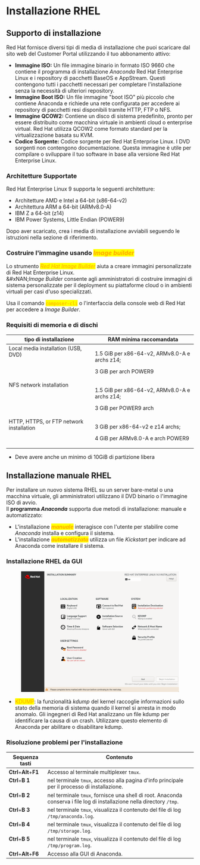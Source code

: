 # Installazione RHEL

## Supporto di installazione

Red Hat fornisce diversi tipi di media di installazione che puoi scaricare dal sito web del Customer Portal utilizzando il tuo abbonamento attivo:

* **Immagine ISO:** Un file immagine binario in formato ISO 9660 che contiene il programma di installazione _Anaconda_ Red Hat Enterprise Linux e i repository di pacchetti BaseOS e AppStream. Questi contengono tutti i pacchetti necessari per completare l'installazione senza la necessità di ulteriori repository.
* **Immagine Boot ISO:** Un file immagine "boot ISO" più piccolo che contiene Anaconda e richiede una rete configurata per accedere ai repository di pacchetti resi disponibili tramite HTTP, FTP o NFS.
* **Immagine QCOW2:** Contiene un disco di sistema predefinito, pronto per essere distribuito come macchina virtuale in ambienti cloud o enterprise virtual. Red Hat utilizza QCOW2 come formato standard per la virtualizzazione basata su KVM.
* **Codice Sorgente:** Codice sorgente per Red Hat Enterprise Linux. I DVD sorgenti non contengono documentazione. Questa immagine è utile per compilare o sviluppare il tuo software in base alla versione Red Hat Enterprise Linux.

### Architetture Supportate

Red Hat Enterprise Linux 9 supporta le seguenti architetture:

* Architetture AMD e Intel a 64-bit (x86-64-v2)
* Architettura ARM a 64-bit (ARMv8.0-A)
* IBM Z a 64-bit (z14)
* IBM Power Systems, Little Endian (POWER9)

Dopo aver scaricato, crea i media di installazione avviabili seguendo le istruzioni nella sezione di riferimento.

### Costruire l'immagine usando _<mark style="color:orange;">Image builder</mark>_

Lo strumento _<mark style="color:orange;">Red Hat Image Builder</mark>_ aiuta a creare immagini personalizzate di Red Hat Enterprise Linux. \
&#xNAN;_&#x49;mage Builder_ consente agli amministratori di costruire immagini di sistema personalizzate per il deployment su piattaforme cloud o in ambienti virtuali per casi d'uso specializzati.&#x20;

Usa il comando <mark style="color:orange;">`composer-cli`</mark> o l'interfaccia della console web di Red Hat per accedere a _Image Builder_.

### Requisiti di memoria e di dischi

<table><thead><tr><th valign="top">tipo di installazione</th><th valign="top">RAM minima raccomandata</th></tr></thead><tbody><tr><td valign="top">Local media installation (USB, DVD)</td><td valign="top"><p>1.5 GiB per x86-64-v2, ARMv8.0-A e archs z14;</p><p>3 GiB per arch POWER9</p></td></tr><tr><td valign="top">NFS network installation</td><td valign="top"><p>1.5 GiB per x86-64-v2, ARMv8.0-A e archs z14;</p><p>3 GiB per POWER9 arch</p></td></tr><tr><td valign="top">HTTP, HTTPS, or FTP network installation</td><td valign="top"><p>3 GiB per x86-64-v2 e z14 archs;</p><p>4 GiB per ARMv8.0-A e arch POWER9</p></td></tr></tbody></table>

* Deve avere anche un minimo di 10GiB di partizione libera

## Installazione manuale RHEL

Per installare un nuovo sistema RHEL su un server bare-metal o una macchina virtuale, gli amministratori utilizzano il DVD binario o l'immagine ISO di avvio. \
Il **programma&#x20;**_**Anaconda**_ supporta due metodi di installazione: manuale e automatizzato:

* L'installazione _<mark style="color:orange;">**manuale**</mark>_ interagisce con l'utente per stabilire come _Anaconda_ installa e configura il sistema.&#x20;
* L'installazione _<mark style="color:orange;">**automatizzata**</mark>_ utilizza un file _Kickstart_ per indicare ad Anaconda come installare il sistema.

### Installazione RHEL da GUI

<figure><img src="../.gitbook/assets/image.png" alt=""><figcaption></figcaption></figure>

* <mark style="color:orange;">KDUMP</mark>: la funzionalità _kdump_ del kernel raccoglie informazioni sullo stato della memoria di sistema quando il kernel si arresta in modo anomalo. Gli ingegneri di Red Hat analizzano un file kdump per identificare la causa di un crash. Utilizzare questo elemento di Anaconda per abilitare o disabilitare kdump.

### Risoluzione problemi per l'installazione

<table><thead><tr><th valign="top">Sequenza tasti</th><th valign="top">Contenuto</th></tr></thead><tbody><tr><td valign="top"><strong>Ctrl</strong>+<strong>Alt</strong>+<strong>F1</strong></td><td valign="top">Accesso al terminale multiplexer <code>tmux</code>.</td></tr><tr><td valign="top"><strong>Ctrl</strong>+<strong>B</strong> <strong>1</strong></td><td valign="top">nel terminale <code>tmux</code>, accesso alla pagina d'info principale per il processo di installazione.</td></tr><tr><td valign="top"><strong>Ctrl</strong>+<strong>B</strong> <strong>2</strong></td><td valign="top">nel terminale <code>tmux</code>, fornisce una shell di root. Anaconda conserva i file log di installazione nella directory <code>/tmp</code>.</td></tr><tr><td valign="top"><strong>Ctrl</strong>+<strong>B</strong> <strong>3</strong></td><td valign="top">nel terminale <code>tmux</code>, visualizza il contenuto del file di log <code>/tmp/anaconda.log</code>.</td></tr><tr><td valign="top"><strong>Ctrl</strong>+<strong>B</strong> <strong>4</strong></td><td valign="top">nel terminale <code>tmux</code>, visualizza il contenuto del file di log <code>/tmp/storage.log</code>.</td></tr><tr><td valign="top"><strong>Ctrl</strong>+<strong>B</strong> <strong>5</strong></td><td valign="top">nel terminale <code>tmux</code>, visualizza il contenuto del file di log <code>/tmp/program.log</code>.</td></tr><tr><td valign="top"><strong>Ctrl</strong>+<strong>Alt</strong>+<strong>F6</strong></td><td valign="top">Accesso alla GUI di Anaconda.</td></tr></tbody></table>

